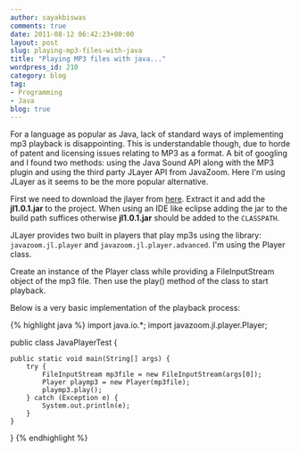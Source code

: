 ```yaml
---
author: sayakbiswas
comments: true
date: 2011-08-12 06:42:23+00:00
layout: post
slug: playing-mp3-files-with-java
title: "Playing MP3 files with java..."
wordpress_id: 210
category: blog
tag:
- Programming
- Java
blog: true
---
```


For a language as popular as Java, lack of standard ways of implementing mp3 playback is disappointing. This is understandable though, due to horde of patent and licensing issues relating to MP3 as a format. A bit of googling and I found two methods: using the Java Sound API along with the MP3 plugin and using the third party JLayer API from JavaZoom. Here I'm using JLayer as it seems to be the more popular alternative.

First we need to download the jlayer from [here](http://www.javazoom.net/javalayer/sources.html). Extract it and add the **<span class="emphasize">jl1.0.1.jar</span>** to the project. When using an IDE like eclipse adding the jar to the build path suffices otherwise **<span class="emphasize">jl1.0.1.jar</span>** should be added to the `CLASSPATH`.

JLayer provides two built in players that play mp3s using the library: `javazoom.jl.player` and `javazoom.jl.player.advanced`. I'm using the Player class.

Create an instance of the Player class while providing a FileInputStream object of the mp3 file. Then use the play() method of the class to start playback.

Below is a very basic implementation of the playback process:

{% highlight java %}
import java.io.*;
import javazoom.jl.player.Player;

public class JavaPlayerTest {

	public static void main(String[] args) {
		try {
			FileInputStream mp3file = new FileInputStream(args[0]);
			Player playmp3 = new Player(mp3file);
			playmp3.play();
		} catch (Exception e) {
			System.out.println(e);
		}
	}
}
{% endhighlight %}
